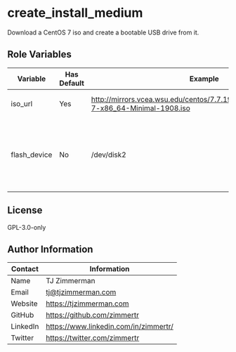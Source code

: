 create_install_medium
=========

Download a CentOS 7 iso and create a bootable USB drive from it.

Role Variables
--------------

| Variable     | Has Default | Example                                                      | Description                                                  |
| ------------ | ----------- | ------------------------------------------------------------ | ------------------------------------------------------------ |
| iso_url      | Yes         | http://mirrors.vcea.wsu.edu/centos/7.7.1908/isos/x86_64/CentOS-7-x86_64-Minimal-1908.iso | HTTP link to a CentOS 7 ISO.                                 |
| flash_device | No          | /dev/disk2                                                   | Path on your filesystem that leads  to the bootable USB device. |

License
-------

GPL-3.0-only

Author Information
------------------

| Contact  | Information                           |
| -------- | ------------------------------------- |
| Name     | TJ Zimmerman                          |
| Email    | tj@tjzimmerman.com                    |
| Website  | https://tjzimmerman.com               |
| GitHub   | https://github.com/zimmertr           |
| LinkedIn | https://www.linkedin.com/in/zimmertr/ |
| Twitter  | https://twitter.com/zimmertr          |

